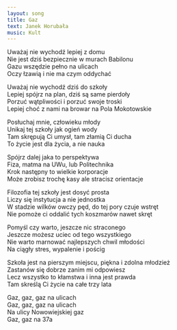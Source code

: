 ```yaml
---
layout: song
title: Gaz
text: Janek Horubała
music: Kult
---
```


Uważaj nie wychodź lepiej z domu  
Nie jest dziś bezpiecznie w murach Babilonu  
Gazu wszędzie pełno na ulicach  
Oczy łzawią i nie ma czym oddychać  

Uważaj nie wychodź dziś do szkoły  
Lepiej spójrz na plan, dziś są same pierdoły  
Porzuć wątpliwości i porzuć swoje troski  
Lepiej choć z nami na browar na Pola Mokotowskie  

Posłuchaj mnie, człowieku młody  
Unikaj tej szkoły jak ogień wody  
Tam skrępują Ci umysł, tam złamią Ci ducha  
To życie jest dla życia, a nie nauka  

Spójrz dalej jaka to perspektywa  
Fiza, matma na UWu, lub Politechnika  
Krok następny to wielkie korporacje  
Może zrobisz trochę kasy ale stracisz orientacje  

Filozofia tej szkoły jest dosyć prosta  
Liczy się instytucja a nie jednostka  
W stadzie wilków owczy pęd, do tej pory czuje wstręt  
Nie pomoże ci oddalić tych koszmarów nawet skręt  

Pomyśl czy warto, jeszcze nic straconego  
Jeszcze możesz uciec od tego wszystkiego  
Nie warto marnować najlepszych chwil młodości  
Na ciągły stres, wypalenie i pościg  

Szkoła jest na pierszym miejscu, piękna i zdolna młodzież  
Zastanów się dobrze zanim mi odpowiesz  
Lecz wszystko to kłamstwa i inna jest prawda  
Tam skreślą Ci życie na całe trzy lata  

Gaz, gaz, gaz na ulicach  
Gaz, gaz, gaz na ulicach  
Na ulicy Nowowiejskiej gaz  
Gaz, gaz na 37a  